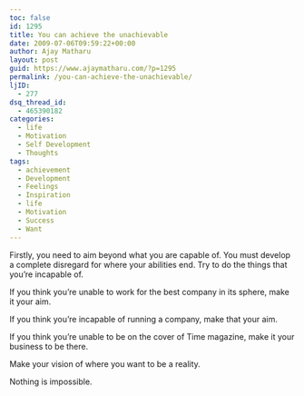 ```yaml
---
toc: false
id: 1295
title: You can achieve the unachievable
date: 2009-07-06T09:59:22+00:00
author: Ajay Matharu
layout: post
guid: https://www.ajaymatharu.com/?p=1295
permalink: /you-can-achieve-the-unachievable/
ljID:
  - 277
dsq_thread_id:
  - 465390182
categories:
  - life
  - Motivation
  - Self Development
  - Thoughts
tags:
  - achievement
  - Development
  - Feelings
  - Inspiration
  - life
  - Motivation
  - Success
  - Want
---
```

<p class="MsoNormal">
  Firstly, you need to aim beyond what you are capable of. You must develop a complete disregard for where your abilities end. Try to do the things that you’re incapable of.
</p>

<p class="MsoNormal">
  If you think you’re unable to work for the best company in its sphere, make it your aim.
</p>

<p class="MsoNormal">
  If you think you’re incapable of running a company, make that your aim.
</p>

<p class="MsoNormal">
  If you think you’re unable to be on the cover of Time magazine, make it your business to be there.
</p>

<p class="MsoNormal">
  Make your vision of where you want to be a reality.
</p>

<p class="MsoNormal">
  Nothing is impossible.
</p>
